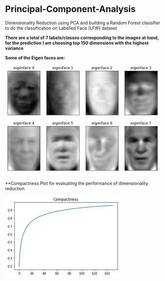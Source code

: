 # Principal-Component-Analysis
Dimensionality Reduction using PCA and building a Random Forest classifier to do the classification on Labelled Face (LFW) dataset

**There are a total of 7 labels/classes corresponding to the images at hand, for the prediction**
**I am choosing top 150 dimensions with the highest variance**

**Some of the Eigen faces are:**


  ![](Eigen_Faces/e1.png)
  ![](Eigen_Faces/e2.png)


**Compactness Plot for evaluating the performance of dimensionality reduction

  ![](Compactness_plot.png)
